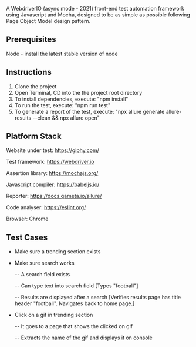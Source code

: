 A WebdriverIO (async mode - 2021) front-end test automation framework using Javascript and Mocha, designed to be as simple as possible following Page Object Model design pattern.


Prerequisites
-------------

Node - install the latest stable version of node


Instructions
-------------
1. Clone the project
2. Open Terminal, CD into the the project root directory
3. To install dependencies, execute: "npm install"
4. To run the test, execute: "npm run test"
5. To generate a report of the test, execute: "npx allure generate allure-results --clean && npx allure open"


Platform Stack
---------------

Website under test: https://giphy.com/

Test framework: https://webdriver.io

Assertion library: https://mochajs.org/

Javascript compiler: https://babeljs.io/

Reporter: https://docs.qameta.io/allure/

Code analyser: https://eslint.org/ 

Browser: Chrome


Test Cases
----------

- Make sure a trending section exists

- Make sure search works
 
  -- A search field exists
 
  -- Can type text into search field [Types "football"]
 
  -- Results are displayed after a search [Verifies results page has title header "football". Navigates back to home page.]

- Click on a gif in trending section
  
  -- It goes to a page that shows the clicked on gif
  
  -- Extracts the name of the gif and displays it on console



